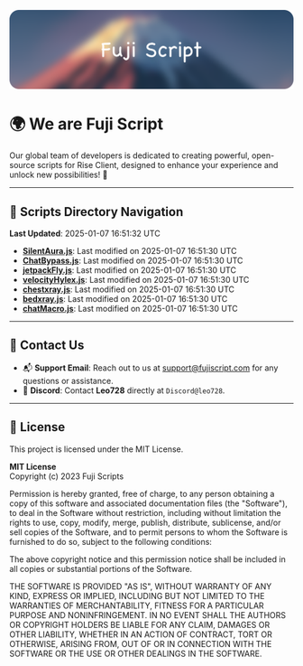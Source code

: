 ![Banner](.github/b.webp)

# 🌍 **We are Fuji Script**

Our global team of developers is dedicated to creating powerful, open-source scripts for Rise Client, designed to enhance your experience and unlock new possibilities! 🌟

---
<!-- SCRIPTS_NAVIGATION_START -->
## 📂 **Scripts Directory Navigation**

**Last Updated**: 2025-01-07 16:51:32 UTC

- **[SilentAura.js](scripts/SilentAura.js)**: Last modified on 2025-01-07 16:51:30 UTC
- **[ChatBypass.js](scripts/ChatBypass.js)**: Last modified on 2025-01-07 16:51:30 UTC
- **[jetpackFly.js](scripts/jetpackFly.js)**: Last modified on 2025-01-07 16:51:30 UTC
- **[velocityHylex.js](scripts/velocityHylex.js)**: Last modified on 2025-01-07 16:51:30 UTC
- **[chestxray.js](scripts/chestxray.js)**: Last modified on 2025-01-07 16:51:30 UTC
- **[bedxray.js](scripts/bedxray.js)**: Last modified on 2025-01-07 16:51:30 UTC
- **[chatMacro.js](scripts/chatMacro.js)**: Last modified on 2025-01-07 16:51:30 UTC

<!-- SCRIPTS_NAVIGATION_END -->

---

## 💬 **Contact Us**  
- 📬 **Support Email**: Reach out to us at [support@fujiscript.com](mailto:support@fujiscript.com) for any questions or assistance.  
- 💬 **Discord**: Contact **Leo728** directly at `Discord@leo728`.

---

## 📜 **License**

This project is licensed under the MIT License.  

**MIT License**  
Copyright (c) 2023 Fuji Scripts  

Permission is hereby granted, free of charge, to any person obtaining a copy of this software and associated documentation files (the "Software"), to deal in the Software without restriction, including without limitation the rights to use, copy, modify, merge, publish, distribute, sublicense, and/or sell copies of the Software, and to permit persons to whom the Software is furnished to do so, subject to the following conditions:  

The above copyright notice and this permission notice shall be included in all copies or substantial portions of the Software.  

THE SOFTWARE IS PROVIDED "AS IS", WITHOUT WARRANTY OF ANY KIND, EXPRESS OR IMPLIED, INCLUDING BUT NOT LIMITED TO THE WARRANTIES OF MERCHANTABILITY, FITNESS FOR A PARTICULAR PURPOSE AND NONINFRINGEMENT. IN NO EVENT SHALL THE AUTHORS OR COPYRIGHT HOLDERS BE LIABLE FOR ANY CLAIM, DAMAGES OR OTHER LIABILITY, WHETHER IN AN ACTION OF CONTRACT, TORT OR OTHERWISE, ARISING FROM, OUT OF OR IN CONNECTION WITH THE SOFTWARE OR THE USE OR OTHER DEALINGS IN THE SOFTWARE.  
